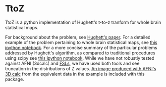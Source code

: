 # TtoZ

TtoZ is a python implementation of Hughett's t-to-z tranform for whole brain statistical maps. 

For background about the problem, see [Hughett's paper](doc/JStats_Hughett.pdf). For a detailed example of the problem pertaining to whole brain statistical maps, see [this ipython notebook](http://nbviewer.ipython.org/github/vsoch/TtoZ/blob/master/doc/t_to_z_procedure.ipynb). For a more concise summary of the particular problems addressed by Hughett's algorithm, as compared to traditional procedures using scipy see [this ipython notebook](http://nbviewer.ipython.org/github/vsoch/TtoZ/blob/master/doc/TtoZ_method_comparison.ipynb).  While we have not robustly tested against AFNI (3dcalc) and [FSLs](http://www.fmrib.ox.ac.uk/analysis/techrep/tr08ss1/tr08ss1.pdf), we have used both tools and see truncation in the distributions of Z values. [An image produced with AFNI's 3D calc](example/zstat_afni.nii) from the equivalent data in the example is included with this package.
